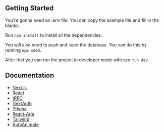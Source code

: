 ## Getting Started

You're gonna need an .env file. You can copy the example file and fill in the blanks.

Run `npm install` to install all the dependencies.

You will also need to push and seed the database. You can do this by running `npm seed`.

After that you can run the project in developer mode with `npm run dev`.


## Documentation

- [Next.js](https://nextjs.org/docs)
- [React](https://reactjs.org/docs/getting-started.html)
- [tRPC](https://trpc.io/docs/introduction)
- [NextAuth](https://next-auth.js.org/getting-started/example)
- [Prisma](https://www.prisma.io/docs/)
- [React-Aria](https://react-spectrum.adobe.com/react-aria/getting-started.html)
- [Tailwind](https://tailwindcss.com/docs)
- [AutoAnimate](https://auto-animate.formkit.com/#usage)